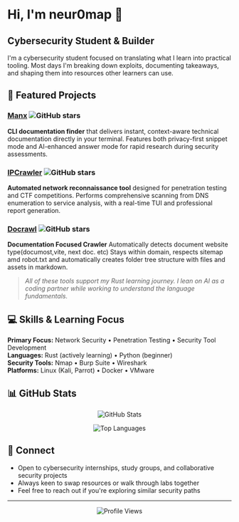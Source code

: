 # Hi, I'm neur0map 👋

## Cybersecurity Student & Builder

I'm a cybersecurity student focused on translating what I learn into practical tooling. Most days I'm breaking down exploits, documenting takeaways, and shaping them into resources other learners can use.

## 🚀 Featured Projects

### [Manx](https://github.com/neur0map/manx) ![GitHub stars](https://img.shields.io/github/stars/neur0map/manx?style=social)
**CLI documentation finder** that delivers instant, context-aware technical documentation directly in your terminal. Features both privacy-first snippet mode and AI-enhanced answer mode for rapid research during security assessments.

### [IPCrawler](https://github.com/neur0map/ipcrawler) ![GitHub stars](https://img.shields.io/github/stars/neur0map/ipcrawler?style=social)
**Automated network reconnaissance tool** designed for penetration testing and CTF competitions. Performs comprehensive scanning from DNS enumeration to service analysis, with a real-time TUI and professional report generation.

### [Docrawl](https://github.com/neur0map/docrawl) ![GitHub stars](https://img.shields.io/github/stars/neur0map/docrawl?style=social)
**Documentation Focused Crawler** Automatically detects document website type(documost,vite, next doc. etc) Stays within domain, respects sitemap amd robot.txt and automatically creates folder tree structure with files and assets in markdown.
> *All of these tools support my Rust learning journey. I lean on AI as a coding partner while working to understand the language fundamentals.*

## 💻 Skills & Learning Focus

**Primary Focus:** Network Security • Penetration Testing • Security Tool Development  
**Languages:** Rust (actively learning) • Python (beginner)  
**Security Tools:** Nmap • Burp Suite • Wireshark  
**Platforms:** Linux (Kali, Parrot) • Docker • VMware

## 📊 GitHub Stats

<div align="center">

![GitHub Stats](https://github-readme-stats.vercel.app/api?username=neur0map&show_icons=true&theme=dark&count_private=true)

![Top Languages](https://github-readme-stats.vercel.app/api/top-langs/?username=neur0map&layout=compact&theme=dark)

</div>

## 🤝 Connect

- Open to cybersecurity internships, study groups, and collaborative security projects
- Always keen to swap resources or walk through labs together
- Feel free to reach out if you're exploring similar security paths

---

<div align="center">

![Profile Views](https://komarev.com/ghpvc/?username=neur0map&color=blue)

</div>
